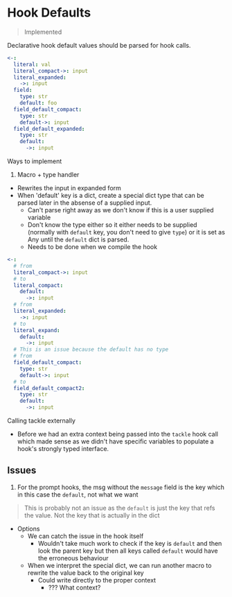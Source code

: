 # Hook Defaults

> Implemented

Declarative hook default values should be parsed for hook calls.


```yaml
<-:
  literal: val
  literal_compact->: input
  literal_expanded:
    ->: input
  field:
    type: str
    default: foo
  field_default_compact:
    type: str
    default->: input  
  field_default_expanded:
    type: str
    default:
      ->: input
```

Ways to implement


1. Macro + type handler  
  - Rewrites the input in expanded form
  - When 'default' key is a dict, create a special dict type that can be parsed later in the absense of a supplied input.
    - Can't parse right away as we don't know if this is a user supplied variable
    - Don't know the type either so it either needs to be supplied (normally with `default` key, you don't need to give `type`) or it is set as Any until the `default` dict is parsed.
    - Needs to be done when we compile the hook

```yaml
<-:
  # from
  literal_compact->: input
  # to
  literal_compact:
    default:
      ->: input
  # from
  literal_expanded:
    ->: input
  # to
  literal_expand:
    default:
      ->: input
  # This is an issue because the default has no type
  # from
  field_default_compact:
    type: str
    default->: input  
  # to
  field_default_compact2:
    type: str
    default:  
      ->: input
```

Calling tackle externally

- Before we had an extra context being passed into the `tackle` hook call which made sense as we didn't have specific variables to populate a hook's strongly typed interface.


## Issues

1. For the prompt hooks, the msg without the `message` field is the key which in this case the `default`, not what we want
> This is probably not an issue as the `default` is just the key that refs the value. Not the key that is actually in the dict
  - Options
    - We can catch the issue in the hook itself
      - Wouldn't take much work to check if the key is `default` and then look the parent key but then all keys called `default` would have the erroneous behaviour
    - When we interpret the special dict, we can run another macro to rewrite the value back to the original key
      - Could write directly to the proper context
        - ??? What context?